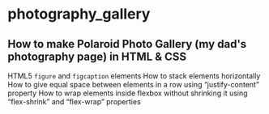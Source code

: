 # photography_gallery
## How to make Polaroid Photo Gallery (my dad's photography page) in HTML & CSS

HTML5 `figure` and `figcaption` elements
How to stack elements horizontally
How to give equal space between elements in a row using “justify-content” property
How to wrap elements inside flexbox without shrinking it using “flex-shrink” and “flex-wrap” properties
